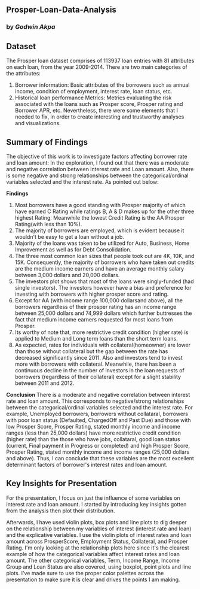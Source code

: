 ## Prosper-Loan-Data-Analysis

### by _Godwin Akpa_


## Dataset

The Prosper loan dataset comprises of 113937 loan entries with 81 attributes on each loan, from the year 2009-2014. There are two main categories of the attributes:

1. Borrower information: Basic attributes of the borrowers such as annual income, condition of employment, interest rate, loan status, etc.
2. Historical loan performance Metrics: Metrics evaluating the risk associated with the loans such as Prosper score, Prosper rating and Borrower APR, etc. 
Nevertheless, there were some elements that I needed to fix, in order to create interesting and trustworthy analyses and visualizations.


## Summary of Findings

The objective of this work is to investigate factors affecting borrower rate and loan amount:
In the exploration, I found out that there was a moderate and negative correlation between interest rate and Loan amount. Also, there is some negative and strong relationships between the categorical/ordinal variables selected and the interest rate. As pointed out below:

**Findings**
1. Most borrowers have a good standing with Prosper majority of which have earned C Rating while ratings B, A & D makes up for the other three highest Rating. Meanwhile the lowest Credit Rating is the AA Prosper Rating(with less than 10%).
2. The majority of borrowers are employed, which is evident because it wouldn't be easy to get a loan without a job.
3. Majority of the loans was taken to be utilized for Auto, Business, Home Improvement as well as for Debt Consolidation.
4. The three most common loan sizes that people took out are 4K, 10K, and 15K. Consequently, the majority of borrowers who have taken out credits are the medium income earners and have an average monthly salary between 3,000 dollars and 20,000 dollars.
5. The investors plot shows that most of the loans were singly-funded (had single investors). The investors however have a bias and preference for investing with borrowers with higher prosper score and rating.
6. Except for AA (with income range 100,000 dollarsand above), all the borrowers regardless of their prosper rating has an income range between 25,000 dollars and 74,999 dollars which further buttresses the fact that medium income earners requested for most loans from Prosper.
7. Its worthy of note that, more restrictive credit condition (higher rate) is applied to Medium and Long term loans than the short term loans.
8. As expected, rates for individuals with collateral(homeowner) are lower than those without collateral but the gap between the rate has decreased significantly since 2011. Also and investors tend to invest more with borrowers with collateral. Meanwhile, there has been a continuous decline in the number of investors in the loan requests of borrowers (regardless of their collateral) except for a slight stability between 2011 and 2012.

**Conclusion**
There is a moderate and negative correlation between interest rate and loan amount. This corresponds to negative/strong relationships between the categorical/ordinal variables selected and the interest rate. For example, Unemployed borrowers, borrowers without collataral, borrowers with poor loan status (Defaulted, ChargedOff and Past Due) and those with low Prosper Score, Prosper Rating, stated monthly income and income ranges (less than 25,000 dollars) have more restrictive credit condition (higher rate) than the those who have jobs, collataral, good loan status (current, Final payment in Progress or completed) and high Prosper Score, Prosper Rating, stated monthly income and income ranges (25,000 dollars and above).
Thus, I can conclude that these variables are the most excellent determinant factors of borrower's interest rates and loan amount. 


## Key Insights for Presentation

For the presentation, I focus on just the influence of some variables on interest rate and loan amount. I started by introducing key insights gotten from the analysis then plot their distribution.

Afterwards, I have used violin plots, box plots and line plots to dig deeper on the relationship between my variables of interest (interest rate and loan) and the explicative variables.
I use the violin plots of interest rates and loan amount across ProsperScore, Employment Status, Collateral, and Prosper Rating. I'm only looking at the relationship plots here since it's the clearest example of how the categorical variables affect interest rates and loan amount. The other categorical variables, Term, Income Range, Income Group and Loan Status are also covered, using boxplot, point plots and line plots. I've made sure to use the proper color palettes across the presentation to make sure it is clear and drives the points I am making.